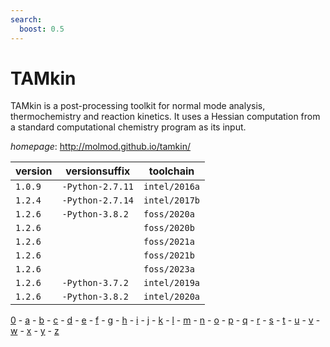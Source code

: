 ```yaml
---
search:
  boost: 0.5
---
```

# TAMkin

TAMkin is a post-processing toolkit for normal mode analysis,  thermochemistry and reaction kinetics. It uses a Hessian computation from a  standard computational chemistry program as its input.

*homepage*: <http://molmod.github.io/tamkin/>

version | versionsuffix | toolchain
--------|---------------|----------
``1.0.9`` | ``-Python-2.7.11`` | ``intel/2016a``
``1.2.4`` | ``-Python-2.7.14`` | ``intel/2017b``
``1.2.6`` | ``-Python-3.8.2`` | ``foss/2020a``
``1.2.6`` |  | ``foss/2020b``
``1.2.6`` |  | ``foss/2021a``
``1.2.6`` |  | ``foss/2021b``
``1.2.6`` |  | ``foss/2023a``
``1.2.6`` | ``-Python-3.7.2`` | ``intel/2019a``
``1.2.6`` | ``-Python-3.8.2`` | ``intel/2020a``

[0](../0/index.md) - [a](../a/index.md) - [b](../b/index.md) - [c](../c/index.md) - [d](../d/index.md) - [e](../e/index.md) - [f](../f/index.md) - [g](../g/index.md) - [h](../h/index.md) - [i](../i/index.md) - [j](../j/index.md) - [k](../k/index.md) - [l](../l/index.md) - [m](../m/index.md) - [n](../n/index.md) - [o](../o/index.md) - [p](../p/index.md) - [q](../q/index.md) - [r](../r/index.md) - [s](../s/index.md) - [t](../t/index.md) - [u](../u/index.md) - [v](../v/index.md) - [w](../w/index.md) - [x](../x/index.md) - [y](../y/index.md) - [z](../z/index.md)

